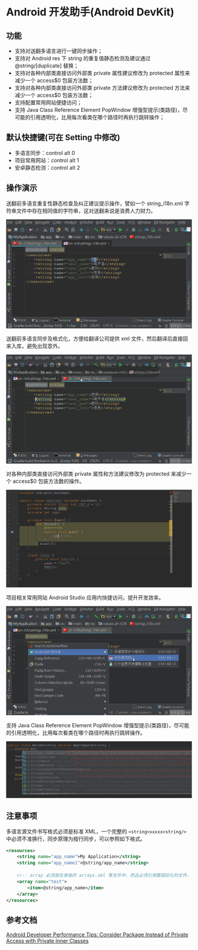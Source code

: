 # Android 开发助手(Android DevKit)

## 功能

- 支持对送翻多语言进行一键同步操作；
- 支持对 Android res 下 string 的重复值静态检测及建议通过 @string/[duplicate] 替换；
- 支持对各种内部类直接访问外部类 private 属性建议修改为 protected 属性来减少一个 access$0 包装方法数；
- 支持对各种内部类直接访问外部类 private 方法建议修改为 protected 方法来减少一个 access$0 包装方法数；
- 支持配置常用网站便捷访问；
- 支持 Java Class Reference Element PopWindow 增强型提示(类路径)，尽可能的引用透明化，比用每次看类在哪个路径时再执行跳转操作；

## 默认快捷键(可在 Setting 中修改) 

- 多语言同步：control alt 0
- 项目常用网站：control alt 1
- 安卓静态检测：control alt 2

## 操作演示

送翻前多语言重复性静态检查及纠正建议提示操作，譬如一个 string_i18n.xml 字符串文件中存在相同值的字符串，这对送翻来说是浪费人力财力。

<div><img src=".images/res-repeat-inspection.gif"></div>

送翻前多语言同步及格式化，方便给翻译公司提供 xml 文件，然后翻译后直接回来入库，避免出现意外。

<div><img src=".images/res-i18n-pre-trans-format.gif"></div>

对各种内部类直接访问外部类 private 属性和方法建议修改为 protected 来减少一个 access$0 包装方法数的操作。

<div><img src=".images/innerclass-use.gif"></div>

项目相关常用网站 Android Studio 应用内快捷访问，提升开发效率。

<div><img src=".images/fast-net-work.gif"></div>

支持 Java Class Reference Element PopWindow 增强型提示(类路径)，尽可能的引用透明化，比用每次看类在哪个路径时再执行跳转操作。

<div><img src=".images/class-reference-element-path.png"></div>

## 注意事项

多语言源文件书写格式必须是标准 XML，一个完整的 `<string>xxxxx<string/>` 中必须不准换行，同步原理为按行同步，可以参照如下格式。

```xml
<resources>
    <string name="app_name">My Application</string>
    <string name="app_name1">@string/app_name</string>
    
    <!-- array 必须放在单独的 arrays.xml 等文件中，而且必须引用要国际化的文件，不允许直接给 item 写字符串值 -->
    <array name="test">
        <item>@string/app_name</item>
    </array>
</resources>
```

## 参考文档

[Android Developer Performance Tips: Consider Package Instead of Private Access with Private Inner Classes](https://developer.android.google.cn/training/articles/perf-tips.html#PackageInner)